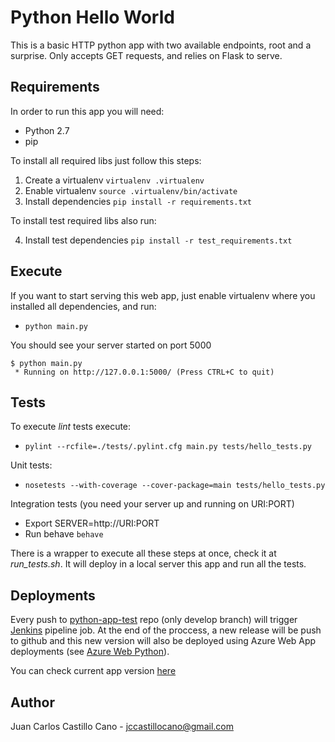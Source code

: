 Python Hello World
==================

This is a basic HTTP python app with two available endpoints, root and a
surprise. Only accepts GET requests, and relies on Flask to serve.

Requirements
------------

In order to run this app you will need:

 * Python 2.7
 * pip

To install all required libs just follow this steps:

 1. Create a virtualenv `virtualenv .virtualenv`
 2. Enable virtualenv `source .virtualenv/bin/activate`
 3. Install dependencies `pip install -r requirements.txt`

To install test required libs also run: 

 4. Install test dependencies `pip install -r test_requirements.txt`

Execute
-------

If you want to start serving this web app, just enable virtualenv where
you installed all dependencies, and run:

 * `python main.py`

You should see your server started on port 5000

```
$ python main.py
 * Running on http://127.0.0.1:5000/ (Press CTRL+C to quit)
```

Tests
-----

To execute _lint_ tests execute:

 * `pylint --rcfile=./tests/.pylint.cfg main.py tests/hello_tests.py`

Unit tests:

 * `nosetests --with-coverage --cover-package=main tests/hello_tests.py`

Integration tests (you need your server up and running on URI:PORT)

 * Export SERVER=http://URI:PORT
 * Run behave `behave`

There is a wrapper to execute all these steps at once, check it at
*run_tests.sh*. It will deploy in a local server this app and run all
the tests.

Deployments
-----------

Every push to [python-app-test][python-app-test] repo (only develop branch)
will trigger [Jenkins][jenkins_cicd_job] pipeline job. At the end
of the proccess, a new release will be push to github and this new version will also be deployed using Azure Web App
deployments (see [Azure Web Python][azure_web_python]).

You can check current app version [here][web]

Author
------

Juan Carlos Castillo Cano - <jccastillocano@gmail.com>

[azure_web_python]:https://docs.microsoft.com/en-us/azure/app-service-web/app-service-web-get-started-python
[python-app-test]:https://python-app-test.scm.azurewebsites.net/python-app-test.git
[jenkins_cicd_job]:http://51.141.30.23:8080/job/testapp/
[web]:http://python-app-test.azurewebsites.net/
